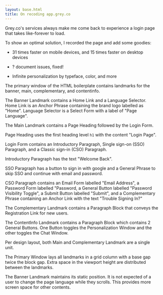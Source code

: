 ```yaml
---
layout: base.html
title: On recoding app.grey.co
---
```


Grey.co's services always make me come back to experience a login page that takes like-forever to load. 

To show an optimal solution, I recorded the page and add some goodies:

- 31 times faster on mobile devices, and 15 times faster on desktop devices

- ? document issues, fixed!

- Infinite personalization by typeface, color, and more




The primary window of the HTML boilerplate contains landmarks for the banner, main, complementary, and contentinfo.

The Banner Landmark contains a Home Link and a Language Selector. Home Link is an Anchor Phrase containing the brand logo labelled as "Home". Language Selector is a Select Form with a label of "Page Language".

The Main Landmark contains a Page Heading followed by the Login Form. 

Page Heading uses the first heading level <code>h1</code> with the content "Login Page". 

Login Form contains an Introductory Paragraph, Single sign-on (SSO) Paragraph, and a Classic sign-in (CSO) Paragraph. 

Introductory Paragraph has the text "Welcome Back". 

SSO Paragraph has a button to sign in with google and a General Phrase to skip SSO and continue with email and password. 

CSO Paragraph contains an Email Form labelled "Email Address", a Password Form labelled "Password, a General Button labelled "Password Visibility Toggle", a Submit Button labelled "Submit", and a Complementary Phrase containing an Anchor Link with the text "Trouble Signing In?"

The Complementary Landmark contains a Paragraph Block that conveys the Registration Link for new users.

The ContentInfo Landmark contains a Paragraph Block which contains 2 General Buttons. One Button toggles the Personalization Window and the other toggles the Chat Window.



Per design layout, both Main and Complementary Landmark are a single unit.

The Primary Window lays all landmarks in a grid column with a base gap twice the block gap. Extra space in the viewport height are distributed between the landmarks. 

The Banner Landmark maintains its static position. It is not expected of a user to change the page language while they scrolls. This provides more screen space for other contents.